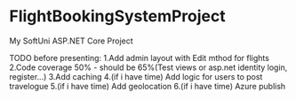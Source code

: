 # FlightBookingSystemProject
My SoftUni ASP.NET Core Project

TODO before presenting:
1.Add admin layout with Edit mthod for flights
2.Code coverage 50% - should be 65%(Test views or asp.net identity login, register...)
3.Add caching
4.(if i have time) Add logic for users to post travelogue
5.(if i have time) Add geolocation
6.(if i have time) Azure publish
